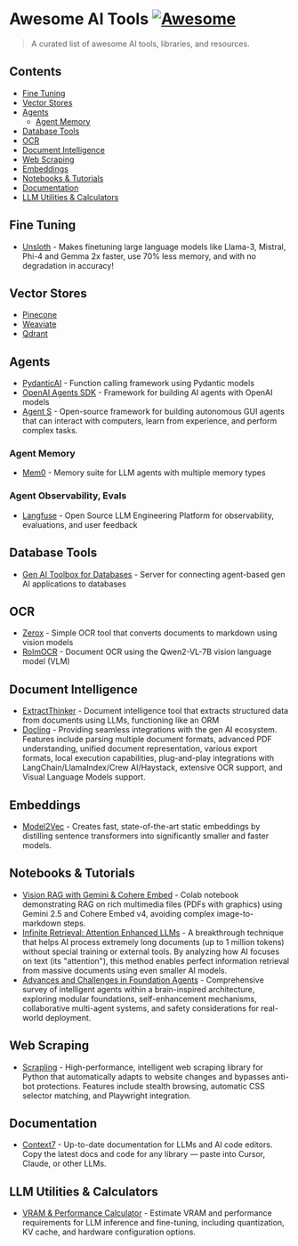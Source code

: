 # Awesome AI Tools [![Awesome](https://awesome.re/badge.svg)](https://awesome.re)

> A curated list of awesome AI tools, libraries, and resources.

## Contents

- [Fine Tuning](#fine-tuning)
- [Vector Stores](#vector-stores)
- [Agents](#agents)
  - [Agent Memory](#agent-memory)
- [Database Tools](#database-tools)
- [OCR](#ocr)
- [Document Intelligence](#document-intelligence)
- [Web Scraping](#web-scraping)
- [Embeddings](#embeddings)
- [Notebooks & Tutorials](#notebooks-tutorials)
- [Documentation](#documentation)
- [LLM Utilities & Calculators](#llm-utilities-calculators)

## Fine Tuning
- [Unsloth](https://docs.unsloth.ai/) - Makes finetuning large language models like Llama-3, Mistral, Phi-4 and Gemma 2x faster, use 70% less memory, and with no degradation in accuracy!


## Vector Stores
- [Pinecone](https://www.pinecone.io/)
- [Weaviate](https://weaviate.io/)
- [Qdrant](https://qdrant.tech/)

## Agents
- [PydanticAI](https://github.com/piercefreeman/pydantic-ai) - Function calling framework using Pydantic models
- [OpenAI Agents SDK](https://platform.openai.com/docs/agents/overview) - Framework for building AI agents with OpenAI models
- [Agent S](https://github.com/simular-ai/Agent-S) - Open-source framework for building autonomous GUI agents that can interact with computers, learn from experience, and perform complex tasks.


### Agent Memory
- [Mem0](https://github.com/Paige-AI/mem0) - Memory suite for LLM agents with multiple memory types


### Agent Observability, Evals
- [Langfuse](https://langfuse.com/) - Open Source LLM Engineering Platform for observability, evaluations, and user feedback

## Database Tools
- [Gen AI Toolbox for Databases](https://github.com/GoogleCloudPlatform/gen-ai-toolbox-for-databases) - Server for connecting agent-based gen AI applications to databases

## OCR
- [Zerox](https://docs.getomni.ai/zerox) - Simple OCR tool that converts documents to markdown using vision models
- [RolmOCR](https://huggingface.co/reducto/RolmOCR) - Document OCR using the Qwen2-VL-7B vision language model (VLM)

## Document Intelligence
- [ExtractThinker](https://github.com/Dicklesworthstone/extractthinker) - Document intelligence tool that extracts structured data from documents using LLMs, functioning like an ORM
- [Docling](https://github.com/docling) - Providing seamless integrations with the gen AI ecosystem. Features include parsing multiple document formats, advanced PDF understanding, unified document representation, various export formats, local execution capabilities, plug-and-play integrations with LangChain/LlamaIndex/Crew AI/Haystack, extensive OCR support, and Visual Language Models support.

## Embeddings
- [Model2Vec](https://github.com/minishlab/model2vec) - Creates fast, state-of-the-art static embeddings by distilling sentence transformers into significantly smaller and faster models.

## Notebooks & Tutorials
- [Vision RAG with Gemini & Cohere Embed](https://colab.research.google.com/drive/1RdkYOTpx41WNLCA8BJoh3egQRMX8fpJZ?usp=sharing) - Colab notebook demonstrating RAG on rich multimedia files (PDFs with graphics) using Gemini 2.5 and Cohere Embed v4, avoiding complex image-to-markdown steps.
- [Infinite Retrieval: Attention Enhanced LLMs](https://arxiv.org/pdf/2502.12962) - A breakthrough technique that helps AI process extremely long documents (up to 1 million tokens) without special training or external tools. By analyzing how AI focuses on text (its "attention"), this method enables perfect information retrieval from massive documents using even smaller AI models.
- [Advances and Challenges in Foundation Agents](https://arxiv.org/pdf/2504.01990) - Comprehensive survey of intelligent agents within a brain-inspired architecture, exploring modular foundations, self-enhancement mechanisms, collaborative multi-agent systems, and safety considerations for real-world deployment.

## Web Scraping
- [Scrapling](https://github.com/scrapling/scrapling) - High-performance, intelligent web scraping library for Python that automatically adapts to website changes and bypasses anti-bot protections. Features include stealth browsing, automatic CSS selector matching, and Playwright integration.

## Documentation
- [Context7](https://context7.com/) - Up-to-date documentation for LLMs and AI code editors. Copy the latest docs and code for any library — paste into Cursor, Claude, or other LLMs.

## LLM Utilities & Calculators
- [VRAM & Performance Calculator](https://apxml.com/tools/vram-calculator) - Estimate VRAM and performance requirements for LLM inference and fine-tuning, including quantization, KV cache, and hardware configuration options.